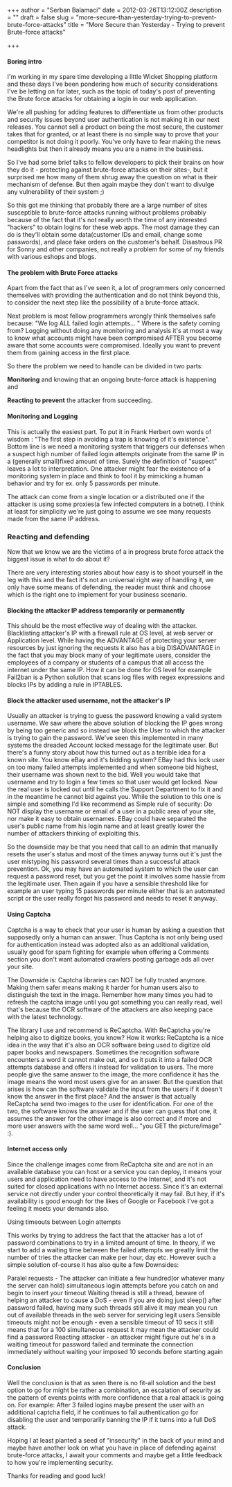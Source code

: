 +++
author = "Serban Balamaci"
date = 2012-03-26T13:12:00Z
description = ""
draft = false
slug = "more-secure-than-yesterday-trying-to-prevent-brute-force-attacks"
title = "More Secure than Yesterday - Trying to prevent Brute-force attacks"

+++


#### Boring intro

I'm working in my spare time developing a little Wicket Shopping platform and these days I've been pondering how much of security considerations I've be letting on for later, such as the topic of today's post of preventing the Brute force attacks for obtaining a login in our web application.

We're all pushing for adding features to differentiate us from other products and security issues beyond user authentication is not making it in our next releases. You cannot sell a product on being the most secure, the customer takes that for granted, or at least there is no simple way to prove that your competitor is not doing it poorly. You've only have to fear making the news headlights but then it already means you are a name in the business.

So I've had some brief talks to fellow developers to pick their brains on how they do it - protecting against brute-force attacks on their sites-, but it surprised me how many of them shrug away the question on what is their mechanism of defense. But then again maybe they don't want to divulge any vulnerability of their system ;)

So this got me thinking that probably there are a large number of sites susceptible to brute-force attacks running without problems probably because of the fact that it's not really worth the time of any interested "hackers" to obtain logins for these web apps. The most damage they can do is they'll obtain some data(customer IDs and email, change some passwords), and place fake orders on the customer's behalf. Disastrous PR for Sonny and other companies, not really a problem for some of my friends with various eshops and blogs.

#### The problem with Brute Force attacks

Apart from the fact that as I've seen it, a lot of programmers only concerned themselves with providing the authentication and do not think beyond this, to consider the next step like the possibility of a brute-force attack.

Next problem is most fellow programmers wrongly think themselves safe because:
"We log ALL failed login attempts... "
Where is the safety coming from? Logging without doing any monitoring and analysis it's at most a way to know what accounts might have been compromised AFTER you become aware that some accounts were compromised. Ideally you want to prevent them from gaining access in the first place.

So there the problem we need to handle can be divided in two parts:

**Monitoring** and knowing that an ongoing brute-force attack is happening and 

 **Reacting to prevent** the attacker from succeeding.

#### Monitoring and Logging

This is actually the easiest part. To put it in Frank Herbert own words of wisdom : "The first step in avoiding a trap is knowing of it's existence".
Bottom line is we need a monitoring system that triggers our defenses when a suspect high number of failed login attempts originate from the same IP in a (generally small)fixed amount of time. Surely the definition of "suspect" leaves a lot to interpretation. One attacker might fear the existence of a monitoring system in place and think to fool it by mimicking a human behavior and try for ex. only 5 passwords per minute.

The attack can come from a single location or a distributed one if the attacker is using some proxies(a few infected computers in a botnet). I think at least for simplicity we're just going to assume we see many requests made from the same IP address.

### Reacting and defending

Now that we know we are the victims of a in progress brute force attack the biggest issue is what to do about it?

There are very interesting stories about how easy is to shoot yourself in the leg with this and the fact it's not an universal right way of handling it, we only have some means of defending, the reader must think and choose which is the right one to implement for your business scenario.

#### Blocking the attacker IP address temporarily or permanently

This should be the most effective way of dealing with the attacker. Blacklisting attacker's IP with a firewall rule at OS level, at web server or Application level. While having the ADVANTAGE of protecting your server resources by just ignoring the requests it also has a big DISADVANTAGE in the fact that you may block many of your legitimate users, consider the employees of a company or students of a campus that all access the internet under the same IP.
How it can be done for OS level for example Fail2ban is a Python solution that scans log files with regex expressions and blocks IPs by adding a rule in IPTABLES.

#### Block the attacker used username, not the attacker's IP

Usually an attacker is trying to guess the password knowing a valid system username.
We saw where the above solution of blocking the IP goes wrong by being too generic and so instead we block the User to which the attacker is trying to gain the password. We've seen this implemented in many systems the dreaded Account locked message for the legitimate user. But there's a funny story about how this turned out as a terrible idea for a known site.
You know eBay and it's bidding system? EBay had this lock user on too many failed attempts implemented and when someone bid highest, their username was shown next to the bid. Well you would take that username and try to login a few times so that user would get locked. Now the real user is locked out until he calls the Support Department to fix it and in the meantime he cannot bid against you. While the solution to this one is simple and something I'd like recommend as
Simple rule of security: Do NOT display the username or email of a user in a public area of your site, nor make it easy to obtain usernames.
EBay could have separated the user's public name from his login name and at least greatly lower the number of attackers thinking of exploiting this.

So the downside may be that you need that call to an admin that manually resets the user's status and most of the times anyway turns out it's just the user mistyping his password several times than a successful attack prevention. Ok, you may have an automated system to which the user can request a password reset, but you get the point it involves some hassle from the legitimate user.
Then again if you have a sensible threshold like for example an user typing 15 passwords per minute either that is an automated script or the user really forgot his password and needs to reset it anyway.

#### Using Captcha

Captcha is a way to check that your user is human by asking a question that supposedly only a human can answer. Thus Captcha is not only being used for authentication instead was adopted also as an additional validation, usually good for spam fighting for example when offering a Comments section you don't want automated crawlers posting garbage ads all over your site.

The Downside is:
Captcha libraries can NOT be fully trusted anymore. Making them safer means making it harder for human users also to distinguish the text in the image. Remember how many times you had to refresh the captcha image until you got something you can really read, well that's because the OCR software of the attackers are also keeping pace with the latest technology.

The library I use and recommend is ReCaptcha.
With ReCaptcha you're helping also to digitize books, you know? How it works:
ReCaptcha is a nice idea in the way that it's also an OCR software being used to digitize old paper books and newspapers. Sometimes the recognition software encounters a word it cannot make out, and so it puts it into a failed OCR attempts database and offers it instead for validation to users. The more people give the same answer to the image, the more confidence it has the image means the word most users give for an answer.
But the question that arises is how can the software validate the input from the users if it doesn't know the answer in the first place?
And the answer is that actually ReCaptcha send two images to the user for identification. For one of the two, the software knows the answer and if the user can guess that one, it assumes the answer for the other image is also correct and if more and more user answers with the same word well... "you GET the picture/image" :).

#### Internet access only
Since the challenge images come from ReCaptcha site and are not in an available database you can host or a service you can deploy, it means your users and application need to have access to the Internet, and it's not suited for closed applications with no Internet access. Since it's an external service not directly under your control theoretically it may fail. But hey, if it's availability is good enough for the likes of Google or Facebook I've got a feeling it meets your demands also.

Using timeouts between Login attempts

This works by trying to address the fact that the attacker has a lot of password combinations to try in a limited amount of time. In theory, if we start to add a waiting time between the failed attempts we greatly limit the number of tries the attacker can make per hour, day etc.
However such a simple solution of-course it has also quite a few Downsides:

Paralel requests - The attacker can initiate a few hundred(or whatever many the server can hold) simultaneous login attempts before you catch on and begin to insert your timeout
Waiting thread is still a thread, beware of helping an attacker to cause a DoS - even if you are doing just sleep() after password failed, having many such threads still alive it may mean you run out of available threads in the web server for servicing legit users
Sensible timeouts might not be enough - even a sensible timeout of 10 secs it still means that for a 100 simultaneous request it may mean the attacker could find a password
Reacting attacker - an attacker might figure out he's in a waiting timeout for password failed and terminate the connection immediately without waiting your imposed 10 seconds before starting again

#### Conclusion

Well the conclusion is that as seen there is no fit-all solution and the best option to go for might be rather a combination, an escalation of security as the pattern of events points with more confidence that a real attack is going on.
For example: After 3 failed logins maybe present the user with an additional captcha field, if he continues to fail authentication go for disabling the user and temporarily banning the IP if it turns into a full DoS attack.

Hoping I at least planted a seed of "insecurity" in the back of your mind and maybe have another look on what you have in place of defending against brute-force attacks, I await your comments and maybe get a little feedback to how you're implementing security.

Thanks for reading and good luck!
